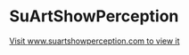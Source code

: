 # SuArtShowPerception
[Visit www.suartshowperception.com to view it](https://www.suartshowperception.com)
